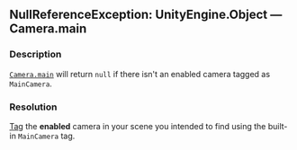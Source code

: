 ## NullReferenceException: UnityEngine.Object — Camera.main
### Description
[`Camera.main`](https://docs.unity3d.com/ScriptReference/Camera-main.html) will return `null` if there isn't an enabled camera tagged as `MainCamera`.  

### Resolution
[Tag](https://docs.unity3d.com/Manual/Tags.html) the **enabled** camera in your scene you intended to find using the built-in `MainCamera` tag.